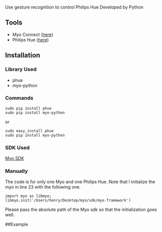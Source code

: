 Use gesture recognition to control Philips Hue
Developed by Python
## Tools
* Myo Connect ([here](https://www.myo.com/))
* Philips Hue ([here](www2.meethue.com/))


## Installation
### Library Used
* phue
* myo-python

### Commands
	sudo pip install phue
	sudo pip install myo-python
	
or

	sudo easy_install phue
	sudo pip install myo-python
	
### SDK Used
[Myo SDK](https://developer.thalmic.com/downloads)
### Manually
The code is for only one Myo and one Philips Hue. Note that I initialize the myo in line 23 with the following one.

	import myo as libmyo; libmyo.init('/Users/henry/Desktop/myo/sdk/myo.framework')
	
Please pass the absolute path of the Myo sdk so that the initialization goes well.

##Example
